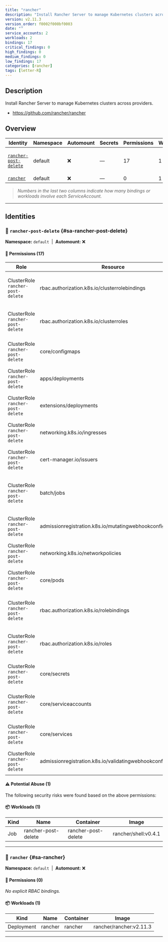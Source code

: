 ```yaml
---
title: "rancher"
description: "Install Rancher Server to manage Kubernetes clusters across providers."
version: v2.11.3
version_order: f0002f000bf0003
date: ""
service_accounts: 2
workloads: 2
bindings: 17
critical_findings: 0
high_findings: 0
medium_findings: 0
low_findings: 17
categories: [rancher]
tags: [letter-R]
---
```


## Description

Install Rancher Server to manage Kubernetes clusters across providers.

- https://github.com/rancher/rancher

## Overview

| Identity                                         | Namespace | Automount | Secrets | Permissions | Workloads | Risk               |
| ------------------------------------------------ | --------- | --------- | ------- | ----------- | --------- | ------------------ |
| [`rancher-post-delete`](#sa-rancher-post-delete) | default   | ❌        | —       | 17          | 1         | {{< risk "Low" >}} |
| [`rancher`](#sa-rancher)                         | default   | ❌        | —       | 0           | 1         | —                  |

> _Numbers in the last two columns indicate how many bindings or workloads involve each ServiceAccount._

---

## Identities

### 🤖 `rancher-post-delete` {#sa-rancher-post-delete}

**Namespace:** `default`  |  **Automount:** ❌

#### 🔑 Permissions (17)

| Role                              | Resource                                                     | Verbs                                | Risk             | Tags |
| --------------------------------- | ------------------------------------------------------------ | ------------------------------------ | ---------------- | ---- |
| ClusterRole `rancher-post-delete` | rbac.authorization.k8s.io/clusterrolebindings                | create · delete · get · list         | {{< risk Low >}} |      |
| ClusterRole `rancher-post-delete` | rbac.authorization.k8s.io/clusterroles                       | create · delete · get · list         | {{< risk Low >}} |      |
| ClusterRole `rancher-post-delete` | core/configmaps                                              | delete · get · list                  | {{< risk Low >}} |      |
| ClusterRole `rancher-post-delete` | apps/deployments                                             | delete · get · list                  | {{< risk Low >}} |      |
| ClusterRole `rancher-post-delete` | extensions/deployments                                       | delete · get · list                  | {{< risk Low >}} |      |
| ClusterRole `rancher-post-delete` | networking.k8s.io/ingresses                                  | delete                               | {{< risk Low >}} |      |
| ClusterRole `rancher-post-delete` | cert-manager.io/issuers                                      | delete                               | {{< risk Low >}} |      |
| ClusterRole `rancher-post-delete` | batch/jobs                                                   | create · delete · get · list · watch | {{< risk Low >}} |      |
| ClusterRole `rancher-post-delete` | admissionregistration.k8s.io/mutatingwebhookconfigurations   | delete · get · list                  | {{< risk Low >}} |      |
| ClusterRole `rancher-post-delete` | networking.k8s.io/networkpolicies                            | delete · get · list                  | {{< risk Low >}} |      |
| ClusterRole `rancher-post-delete` | core/pods                                                    | delete · get · list                  | {{< risk Low >}} |      |
| ClusterRole `rancher-post-delete` | rbac.authorization.k8s.io/rolebindings                       | create · delete · get · list         | {{< risk Low >}} |      |
| ClusterRole `rancher-post-delete` | rbac.authorization.k8s.io/roles                              | create · delete · get · list         | {{< risk Low >}} |      |
| ClusterRole `rancher-post-delete` | core/secrets                                                 | delete · get · list                  | {{< risk Low >}} |      |
| ClusterRole `rancher-post-delete` | core/serviceaccounts                                         | create · delete · get · list         | {{< risk Low >}} |      |
| ClusterRole `rancher-post-delete` | core/services                                                | delete · get · list                  | {{< risk Low >}} |      |
| ClusterRole `rancher-post-delete` | admissionregistration.k8s.io/validatingwebhookconfigurations | delete · get · list                  | {{< risk Low >}} |      |

#### ⚠️ Potential Abuse (1)

The following security risks were found based on the above permissions:

#### 📦 Workloads (1)

| Kind | Name                | Container           | Image                |
| ---- | ------------------- | ------------------- | -------------------- |
| Job  | rancher-post-delete | rancher-post-delete | rancher/shell:v0.4.1 |

---

### 🤖 `rancher` {#sa-rancher}

**Namespace:** `default`  |  **Automount:** ❌

#### 🔑 Permissions (0)

_No explicit RBAC bindings._

#### 📦 Workloads (1)

| Kind       | Name    | Container | Image                   |
| ---------- | ------- | --------- | ----------------------- |
| Deployment | rancher | rancher   | rancher/rancher:v2.11.3 |

---
